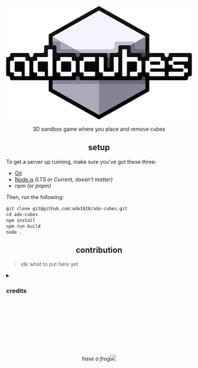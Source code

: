 <p align=center><img src="./public/img/logo/adocubes.svg"></p>

<p align=center>3D sandbox game where you place and remove cubes</p>



<h2 align=center>setup</h2>

To get a server up running, make sure you've got these three:

- [Git](https://git-scm.com)
- [Node.js](https://nodejs.org) *(LTS or Current, doesn't matter)*
- npm *(or pnpm)*

Then, run the following:

```
git clone git@github.com:ado1928/ado-cubes.git
cd ado-cubes
npm install
npm run build
node .
```

<h2 align=center>contribution</h2>

> idk what to put here yet



<details>
<summary><h3>credits</h3></summary>

<h3 align=center>developers</h3>

<p align=center>
	<a href="https://github.com/ado1928"><img src="./images/credits/ado1928.png"></a>
	<a href="https://github.com/ifritdiezel"><img src="./images/credits/ifritdiezel.png"></a>
	<a href="https://github.com/macimas"><img src="./images/credits/macimas.png"></a>
</p>

<h3 align=center>contributors</h3>

<table align=center>
	<tr>
		<td>hyxud</td>
		<td><img src="https://github.com/hyxud.png" height=24></td>
		<td align="center">Block placing with mouse</td>
	</tr>
</table>

<p align=center>Made with <a href="https://nodejs.org">Node.js</a>, <a href="https://threejs.org">Three.js</a>, and <a href="https://svelte.dev">Svelte</a>. Sounds generated with <a href="https://sfxr.me">jsfxr</a></p>
</details>

<br><br><br><br><br><br><br>

<p align=center><i>have a frog</i><img src="https://cdn.discordapp.com/attachments/968866349633896488/972592866943701082/the_frog.png" height=100></p>